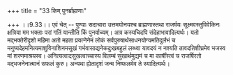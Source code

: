 +++
title = "33 किम् पुनर्ब्राह्मणाः"

+++
।।9.33।। एवं चेत् -- पुण्याः सदाचारा उत्तमयोनयश्च ब्राह्मणास्तथा राजर्षयः
सूक्ष्मवस्तुविवेकिनः क्षत्रिया मम भक्ताः परां गतिं यान्तीति किं
पुनर्वाच्यम्। अत्र कस्यचिदपि संदेहाभावादित्यर्थः। यतो मद्भक्तेरीदृशो
महिमा अतो महता प्रयत्नेनेमं लोकं सर्वपुरुषार्थसाधनयोग्यमतिदुर्लभं च
मनुष्यदेहमनित्यमाशुविनाशिनमसुखं गर्भवासाद्यनेकदुःखबहुलं लब्ध्वा यावदयं न
नश्यति तावदतिशीघ्रमेव भजस्व मां शरणमाश्रयस्व। अनित्यत्वादसुखत्वाच्चास्य
विलम्बं सुखार्थमुद्यमं च मा कार्षींस्त्वं च राजर्षिरतो मद्भजनेनात्मानं
सफलं कुरु। अन्यथा ह्येतादृशं जन्म निष्फलमेव ते स्यादित्यर्थः।
